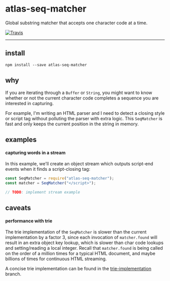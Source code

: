 # atlas-seq-matcher

Global substring matcher that accepts one character code at a time.

[![Travis](https://img.shields.io/travis/atlassubbed/atlas-seq-matcher.svg)](https://travis-ci.org/atlassubbed/atlas-seq-matcher)

---

## install

```
npm install --save atlas-seq-matcher
```

## why

If you are iterating through a `Buffer` or `String`, you might want to know whether or not the current character code completes a sequence you are interested in capturing.

For example, I'm writing an HTML parser and I need to detect a closing style or script tag without polluting the parser with extra logic. This `SeqMatcher` is fast and only keeps the current position in the string in memory.

## examples

#### capturing words in a stream

In this example, we'll create an object stream which outputs script-end events when it finds a script-closing tag:

```javascript
const SeqMatcher = require("atlas-seq-matcher");
const matcher = SeqMatcher("</script>");

// TODO: implement stream example

```

## caveats

#### performance with trie

The trie implementation of the `SeqMatcher` is slower than the current implementation by a factor 3, since each invocation of `matcher.found` will result in an extra object key lookup, which is slower than char code lookups and setting/reading a local integer. Recall that `matcher.found` is being called on the order of a million times for a typical HTML document, and maybe billions of times for continuous HTML streaming.

A concise trie implementation can be found in the [trie-implementation](https://github.com/atlassubbed/atlas-seq-matcher/tree/trie-implementation) branch.
